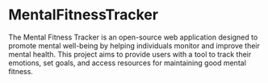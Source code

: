 # MentalFitnessTracker
The Mental Fitness Tracker is an open-source web application designed to promote mental well-being by helping individuals monitor and improve their mental health. This project aims to provide users with a tool to track their emotions, set goals, and access resources for maintaining good mental fitness.
